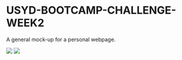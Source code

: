 # USYD-BOOTCAMP-CHALLENGE-WEEK2

A general mock-up for a personal webpage.

![](https://william-figure.github.io/USYD-BOOTCAMP-CHALLENGE-WEEK2/)
![](https://github.com/William-figure/USYD-BOOTCAMP-CHALLENGE-WEEK2/blob/main/assets/img/Screen%20Recording%202024-06-10%20at%2011.34.40%20pm.gif)

